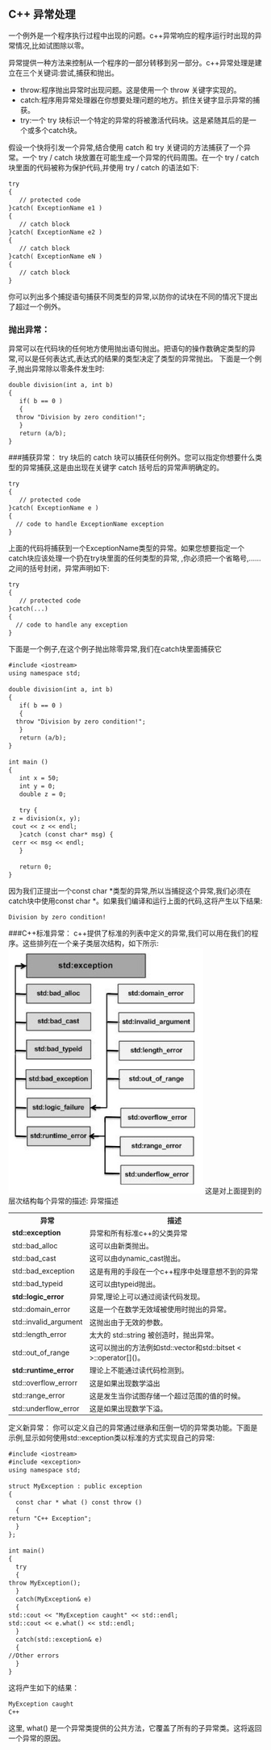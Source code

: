 ## C++ 异常处理

一个例外是一个程序执行过程中出现的问题。c++异常响应的程序运行时出现的异常情况,比如试图除以零。

异常提供一种方法来控制从一个程序的一部分转移到另一部分。c++异常处理是建立在三个关键词:尝试,捕获和抛出。

- throw:程序抛出异常时出现问题。这是使用一个 throw 关键字实现的。
- catch:程序用异常处理器在你想要处理问题的地方。抓住关键字显示异常的捕获。
- try:一个 try 块标识一个特定的异常的将被激活代码块。这是紧随其后的是一个或多个catch块。

假设一个快将引发一个异常,结合使用 catch 和 try 关键词的方法捕获了一个异常。一个 try / catch 块放置在可能生成一个异常的代码周围。在一个 try / catch 块里面的代码被称为保护代码,并使用 try / catch 的语法如下:

    try
    {
       // protected code
    }catch( ExceptionName e1 )
    {
       // catch block
    }catch( ExceptionName e2 )
    {
       // catch block
    }catch( ExceptionName eN )
    {
       // catch block
    }

你可以列出多个捕捉语句捕获不同类型的异常,以防你的试块在不同的情况下提出了超过一个例外。

### 抛出异常：
异常可以在代码块的任何地方使用抛出语句抛出。把语句的操作数确定类型的异常,可以是任何表达式,表达式的结果的类型决定了类型的异常抛出。
下面是一个例子,抛出异常除以零条件发生时:

    double division(int a, int b)
    {
       if( b == 0 )
       {
      throw "Division by zero condition!";
       }
       return (a/b);
    }

###捕获异常：
try 块后的 catch 块可以捕获任何例外。您可以指定你想要什么类型的异常捕获,这是由出现在关键字 catch 括号后的异常声明确定的。

    try
    {
       // protected code
    }catch( ExceptionName e )
    {
      // code to handle ExceptionName exception
    }
上面的代码将捕获到一个ExceptionName类型的异常。如果您想要指定一个catch块应该处理一个扔在try块里面的任何类型的异常, ,你必须把一个省略号,……之间的括号封闭，异常声明如下:

    try
    {
       // protected code
    }catch(...)
    {
      // code to handle any exception
    }
下面是一个例子,在这个例子抛出除零异常,我们在catch块里面捕获它

    #include <iostream>
    using namespace std;
    
    double division(int a, int b)
    {
       if( b == 0 )
       {
      throw "Division by zero condition!";
       }
       return (a/b);
    }
    
    int main ()
    {
       int x = 50;
       int y = 0;
       double z = 0;
     
       try {
     z = division(x, y);
     cout << z << endl;
       }catch (const char* msg) {
     cerr << msg << endl;
       }
    
       return 0;
    }
因为我们正提出一个const char *类型的异常,所以当捕捉这个异常,我们必须在catch块中使用const char *。如果我们编译和运行上面的代码,这将产生以下结果:

    Division by zero condition!
###C++标准异常：
c++提供了标准的列表<exception>中定义的异常,我们可以用在我们的程序。这些排列在一个亲子类层次结构，如下所示:
 ![image1](images/cpp_exceptions.jpg)
这是对上面提到的层次结构每个异常的描述:
异常描述
<table>
<tr>
<th>异常</th><th>描述</th>
</th>
<tr>
<td><strong>std::exception</strong></td><td>异常和所有标准c++的父类异常</td>
<tr>
<td>std::bad_alloc</td><td>这可以由新类抛出。</td>
<tr>
<td>std::bad_cast</td><td>这可以由dynamic_cast抛出。</td>
<tr>
<td>std::bad_exception</td><td>这是有用的手段在一个c++程序中处理意想不到的异常</td>
<tr>
<td>std::bad_typeid</td><td>这可以由typeid抛出。</td>
<tr>
<td><strong>std::logic_error</td><td>异常,理论上可以通过阅读代码发现。</td>
<tr>
<td>std::domain_error</td><td>这是一个在数学无效域被使用时抛出的异常。</td>
<tr>
<td>std::invalid_argument</td><td>这抛出由于无效的参数。</td>
<tr>
<td>std::length_error</td><td>太大的 std::string 被创造时，抛出异常。</td>
<tr>
<td>std::out_of_range</td><td>这可以抛出的方法例如std::vector和std::bitset < >::operator[]()。</td>
<tr>
<td><strong>std::runtime_error</strong></td><td>理论上不能通过读代码检测到。</td>
<tr>
<td>std::overflow_errorr</td><td>这是如果出现数学溢出</td>
<tr>
<td>std::range_error</td><td>这是发生当你试图存储一个超过范围的值的时候。</td>
<tr>
<td>std::underflow_error</td><td>这是如果出现数学下溢。</td>
<tr>
<table>
 

定义新异常：
你可以定义自己的异常通过继承和压倒一切的异常类功能。下面是示例,显示如何使用std::exception类以标准的方式实现自己的异常:

    #include <iostream>
    #include <exception>
    using namespace std;
    
    struct MyException : public exception
    {
      const char * what () const throw ()
      {
    return "C++ Exception";
      }
    };
     
    int main()
    {
      try
      {
    throw MyException();
      }
      catch(MyException& e)
      {
    std::cout << "MyException caught" << std::endl;
    std::cout << e.what() << std::endl;
      }
      catch(std::exception& e)
      {
    //Other errors
      }
    }
这将产生如下的结果：

    MyException caught
    C++ 
这里, what() 是一个异常类提供的公共方法，它覆盖了所有的子异常类。这将返回一个异常的原因。
